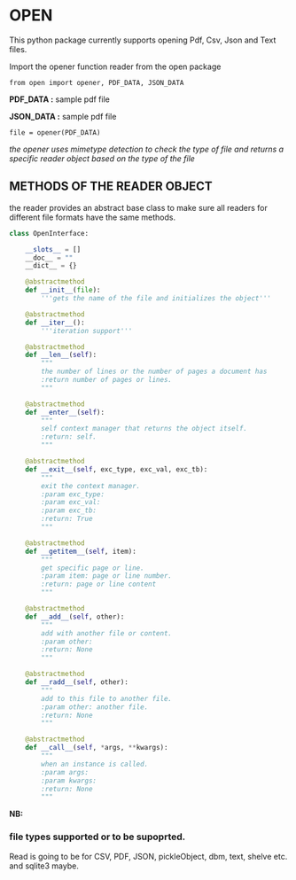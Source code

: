 # OPEN
This python package currently supports opening Pdf, Csv, Json and Text files.


Import the opener function reader from the open package


`from open import opener, PDF_DATA, JSON_DATA`


**PDF_DATA :** sample pdf file


**JSON_DATA :** sample pdf file


`file = opener(PDF_DATA)`


*the opener uses mimetype detection to check the type of file and returns
 a specific reader object based on the type of the file*


## METHODS OF THE READER OBJECT

the reader provides an abstract base class to make sure all readers for different
file formats have the same methods.


```python
class OpenInterface:

    __slots__ = []
    __doc__ = ""
    __dict__ = {}

    @abstractmethod
    def __init__(file):
        '''gets the name of the file and initializes the object'''

    @abstractmethod
    def __iter__():
        '''iteration support'''

    @abstractmethod
    def __len__(self):
        """
        the number of lines or the number of pages a document has
        :return number of pages or lines.
        """

    @abstractmethod
    def __enter__(self):
        """
        self context manager that returns the object itself.
        :return: self.
        """

    @abstractmethod
    def __exit__(self, exc_type, exc_val, exc_tb):
        """
        exit the context manager.
        :param exc_type:
        :param exc_val:
        :param exc_tb:
        :return: True
        """

    @abstractmethod
    def __getitem__(self, item):
        """
        get specific page or line.
        :param item: page or line number.
        :return: page or line content
        """

    @abstractmethod
    def __add__(self, other):
        """
        add with another file or content.
        :param other:
        :return: None
        """

    @abstractmethod
    def __radd__(self, other):
        """
        add to this file to another file.
        :param other: another file.
        :return: None
        """

    @abstractmethod
    def __call__(self, *args, **kwargs):
        """
        when an instance is called.
        :param args:
        :param kwargs:
        :return: None
        """


```

**NB:**
### file types supported or to be supoprted.
Read is going to be for CSV, PDF, JSON, pickleObject, dbm, text, shelve etc.
and sqlite3 maybe.
